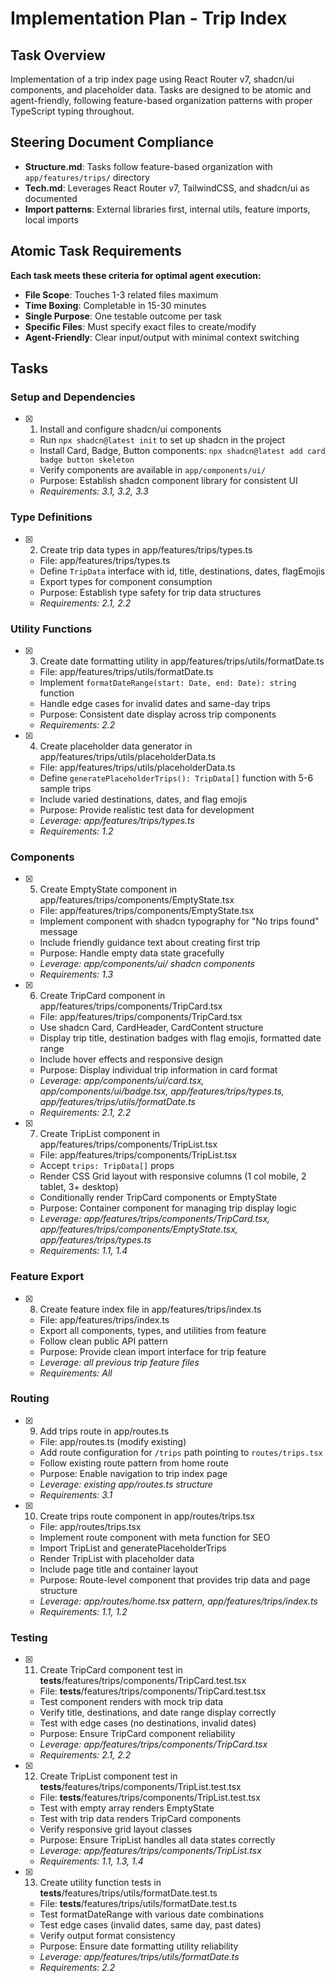 # Implementation Plan - Trip Index

## Task Overview

Implementation of a trip index page using React Router v7, shadcn/ui components, and placeholder data. Tasks are designed to be atomic and agent-friendly, following feature-based organization patterns with proper TypeScript typing throughout.

## Steering Document Compliance

- **Structure.md**: Tasks follow feature-based organization with `app/features/trips/` directory
- **Tech.md**: Leverages React Router v7, TailwindCSS, and shadcn/ui as documented
- **Import patterns**: External libraries first, internal utils, feature imports, local imports

## Atomic Task Requirements

**Each task meets these criteria for optimal agent execution:**

- **File Scope**: Touches 1-3 related files maximum
- **Time Boxing**: Completable in 15-30 minutes
- **Single Purpose**: One testable outcome per task
- **Specific Files**: Must specify exact files to create/modify
- **Agent-Friendly**: Clear input/output with minimal context switching

## Tasks

### Setup and Dependencies

- [x] 1. Install and configure shadcn/ui components
  - Run `npx shadcn@latest init` to set up shadcn in the project
  - Install Card, Badge, Button components: `npx shadcn@latest add card badge button skeleton`
  - Verify components are available in `app/components/ui/`
  - Purpose: Establish shadcn component library for consistent UI
  - _Requirements: 3.1, 3.2, 3.3_

### Type Definitions

- [x] 2. Create trip data types in app/features/trips/types.ts
  - File: app/features/trips/types.ts
  - Define `TripData` interface with id, title, destinations, dates, flagEmojis
  - Export types for component consumption
  - Purpose: Establish type safety for trip data structures
  - _Requirements: 2.1, 2.2_

### Utility Functions

- [x] 3. Create date formatting utility in app/features/trips/utils/formatDate.ts
  - File: app/features/trips/utils/formatDate.ts
  - Implement `formatDateRange(start: Date, end: Date): string` function
  - Handle edge cases for invalid dates and same-day trips
  - Purpose: Consistent date display across trip components
  - _Requirements: 2.2_

- [x] 4. Create placeholder data generator in app/features/trips/utils/placeholderData.ts
  - File: app/features/trips/utils/placeholderData.ts
  - Define `generatePlaceholderTrips(): TripData[]` function with 5-6 sample trips
  - Include varied destinations, dates, and flag emojis
  - Purpose: Provide realistic test data for development
  - _Leverage: app/features/trips/types.ts_
  - _Requirements: 1.2_

### Components

- [x] 5. Create EmptyState component in app/features/trips/components/EmptyState.tsx
  - File: app/features/trips/components/EmptyState.tsx
  - Implement component with shadcn typography for "No trips found" message
  - Include friendly guidance text about creating first trip
  - Purpose: Handle empty data state gracefully
  - _Leverage: app/components/ui/ shadcn components_
  - _Requirements: 1.3_

- [x] 6. Create TripCard component in app/features/trips/components/TripCard.tsx
  - File: app/features/trips/components/TripCard.tsx
  - Use shadcn Card, CardHeader, CardContent structure
  - Display trip title, destination badges with flag emojis, formatted date range
  - Include hover effects and responsive design
  - Purpose: Display individual trip information in card format
  - _Leverage: app/components/ui/card.tsx, app/components/ui/badge.tsx, app/features/trips/types.ts, app/features/trips/utils/formatDate.ts_
  - _Requirements: 2.1, 2.2_

- [x] 7. Create TripList component in app/features/trips/components/TripList.tsx
  - File: app/features/trips/components/TripList.tsx
  - Accept `trips: TripData[]` props
  - Render CSS Grid layout with responsive columns (1 col mobile, 2 tablet, 3+ desktop)
  - Conditionally render TripCard components or EmptyState
  - Purpose: Container component for managing trip display logic
  - _Leverage: app/features/trips/components/TripCard.tsx, app/features/trips/components/EmptyState.tsx, app/features/trips/types.ts_
  - _Requirements: 1.1, 1.4_

### Feature Export

- [x] 8. Create feature index file in app/features/trips/index.ts
  - File: app/features/trips/index.ts
  - Export all components, types, and utilities from feature
  - Follow clean public API pattern
  - Purpose: Provide clean import interface for trip feature
  - _Leverage: all previous trip feature files_
  - _Requirements: All_

### Routing

- [x] 9. Add trips route in app/routes.ts
  - File: app/routes.ts (modify existing)
  - Add route configuration for `/trips` path pointing to `routes/trips.tsx`
  - Follow existing route pattern from home route
  - Purpose: Enable navigation to trip index page
  - _Leverage: existing app/routes.ts structure_
  - _Requirements: 3.1_

- [x] 10. Create trips route component in app/routes/trips.tsx
  - File: app/routes/trips.tsx
  - Implement route component with meta function for SEO
  - Import TripList and generatePlaceholderTrips
  - Render TripList with placeholder data
  - Include page title and container layout
  - Purpose: Route-level component that provides trip data and page structure
  - _Leverage: app/routes/home.tsx pattern, app/features/trips/index.ts_
  - _Requirements: 1.1, 1.2_

### Testing

- [x] 11. Create TripCard component test in **tests**/features/trips/components/TripCard.test.tsx
  - File: **tests**/features/trips/components/TripCard.test.tsx
  - Test component renders with mock trip data
  - Verify title, destinations, and date range display correctly
  - Test with edge cases (no destinations, invalid dates)
  - Purpose: Ensure TripCard component reliability
  - _Leverage: app/features/trips/components/TripCard.tsx_
  - _Requirements: 2.1, 2.2_

- [x] 12. Create TripList component test in **tests**/features/trips/components/TripList.test.tsx
  - File: **tests**/features/trips/components/TripList.test.tsx
  - Test with empty array renders EmptyState
  - Test with trip data renders TripCard components
  - Verify responsive grid layout classes
  - Purpose: Ensure TripList handles all data states correctly
  - _Leverage: app/features/trips/components/TripList.tsx_
  - _Requirements: 1.1, 1.3, 1.4_

- [x] 13. Create utility function tests in **tests**/features/trips/utils/formatDate.test.ts
  - File: **tests**/features/trips/utils/formatDate.test.ts
  - Test formatDateRange with various date combinations
  - Test edge cases (invalid dates, same day, past dates)
  - Verify output format consistency
  - Purpose: Ensure date formatting utility reliability
  - _Leverage: app/features/trips/utils/formatDate.ts_
  - _Requirements: 2.2_
